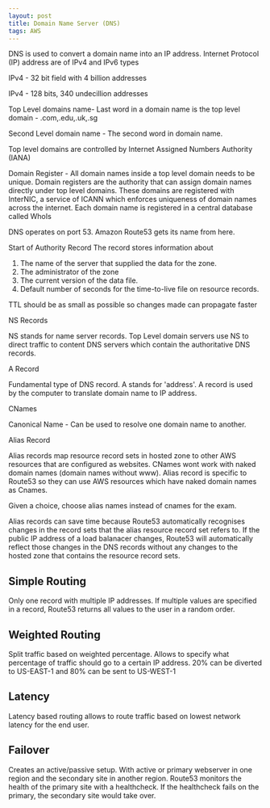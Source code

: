 ```yaml
---
layout: post
title: Domain Name Server (DNS)
tags: AWS
---
```


DNS is used to convert  a domain name into an IP address. Internet Protocol (IP) address are of IPv4 and IPv6 types

IPv4 - 32 bit field with 4 billion addresses

IPv4 - 128 bits, 340 undecillion addresses

Top Level domains name- Last word in a domain name is the top level domain - .com,.edu,.uk,.sg

Second Level domain name - The second word in domain name.

Top level domains are controlled by Internet Assigned Numbers Authority (IANA)

Domain Register - All domain names inside a top level domain needs to be unique. Domain registers are the authority that can assign domain names directly under top level domains. These domains are registered with InterNIC, a service of ICANN which enforces uniqueness of domain names across the internet. Each domain name is registered in a central database called WhoIs

DNS operates on port 53. Amazon Route53 gets its name from here.

Start of Authority Record
The record stores information about
1. The name of the server that supplied the data for the zone.
2. The administrator of the zone
3. The current version of the data file.
4. Default number of seconds for the time-to-live file on resource records.

TTL should be as small as possible so changes made can propagate faster

NS Records

NS stands for name server records. Top Level domain servers use NS to direct traffic to content DNS servers which contain the authoritative DNS records.

A Record 

Fundamental type of DNS record. A stands for 'address'. A record is used by the computer to translate domain name to IP address.

CNames

Canonical Name - Can be used to resolve one domain name to another.

Alias Record 

Alias records map resource record sets in hosted zone to other AWS resources that are configured as websites. CNames wont work with naked domain names (domain names without www). Alias record is specific to Route53 so they can use AWS resources which have naked domain names as Cnames.

Given a choice, choose alias names instead of cnames for the exam.

Alias records can save time because Route53 automatically recognises changes in the record sets that the alias resource record set refers to. If the public IP address of a load balanacer changes, Route53 will automatically reflect those changes in the DNS records without any changes to the hosted zone that contains the resource record sets.

## Simple Routing

Only one record with multiple IP addresses. If multiple values are specified in a record, Route53 returns all values to the user in a random order.

## Weighted Routing

Split traffic based on weighted percentage. Allows to specify what percentage of traffic should go to a certain IP address. 20% can be diverted to US-EAST-1 and 80% can be sent to US-WEST-1

## Latency

Latency based routing allows to route traffic based on lowest network latency for the end user.

## Failover

Creates an active/passive setup. With active or primary webserver in one region and the secondary site in another region. Route53 monitors the health of the primary site with a healthcheck. If the healthcheck fails on the primary, the secondary site would take over.


